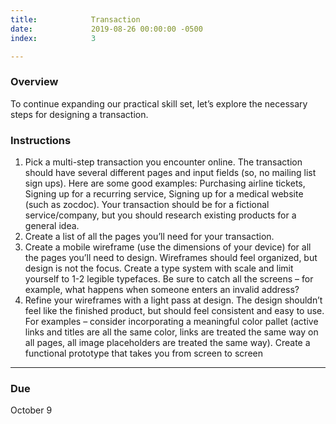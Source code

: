 ```yaml
---
title:            Transaction
date:             2019-08-26 00:00:00 -0500
index:            3

---
```


### Overview

To continue expanding our practical skill set, let&rsquo;s explore the necessary steps for designing a transaction.

### Instructions


1. Pick a multi-step transaction you encounter online. The transaction should have several different pages and input fields (so, no mailing list sign ups). Here are some good examples: Purchasing airline tickets, Signing up for a recurring service, Signing up for a medical website (such as zocdoc). Your transaction should be for a fictional service/company, but you should research existing products for a general idea.
2. Create a list of all the pages you’ll need for your transaction.
3. Create a mobile wireframe (use the dimensions of your device) for all the pages you’ll need to design. Wireframes should feel organized, but design is not the focus. Create a type system with scale and limit yourself to 1-2 legible typefaces. Be sure to catch all the screens – for example, what happens when someone enters an invalid address?
4. Refine your wireframes with a light pass at design. The design shouldn’t feel like the finished product, but should feel consistent and easy to use. For examples – consider incorporating a meaningful color pallet (active links and titles are all the same color, links are treated the same way on all pages, all image placeholders are treated the same way). Create a functional prototype that takes you from screen to screen


---

### Due

October 9
